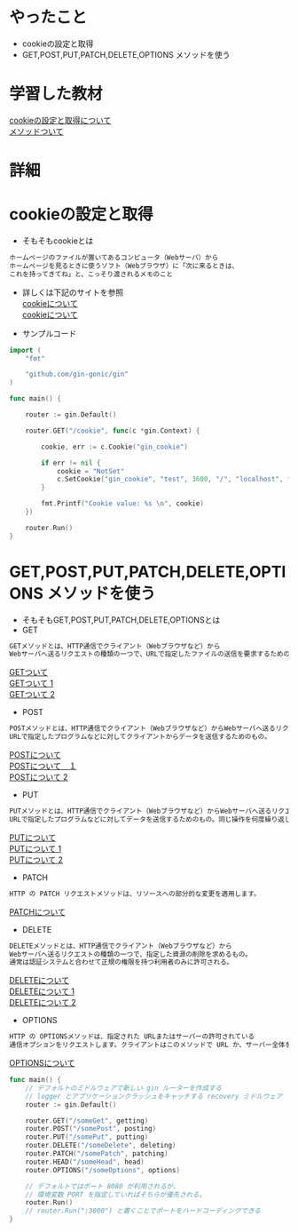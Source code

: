 # やったこと
- cookieの設定と取得
- GET,POST,PUT,PATCH,DELETE,OPTIONS メソッドを使う

# 学習した教材
<a href="https://gin-gonic.com/ja/docs/examples/cookie/">cookieの設定と取得について</a><br>
<a href="https://gin-gonic.com/ja/docs/examples/http-method/">メソッドついて</a><br>


# 詳細
# cookieの設定と取得
- そもそもcookieとは
```go
ホームページのファイルが置いてあるコンピュータ（Webサーバ）から
ホームページを見るときに使うソフト（Webブラウザ）に「次に来るときは、
これを持ってきてね」と、こっそり渡されるメモのこと
```
- 詳しくは下記のサイトを参照<br>
<a href="https://wa3.i-3-i.info/word1725.html">cookieについて</a><br>
<a href="https://time-space.kddi.com/ict-keywords/20180726/2392">cookieについて</a><br>

- サンプルコード
```go
import (
    "fmt"

    "github.com/gin-gonic/gin"
)

func main() {

    router := gin.Default()

    router.GET("/cookie", func(c *gin.Context) {

        cookie, err := c.Cookie("gin_cookie")

        if err != nil {
            cookie = "NotSet"
            c.SetCookie("gin_cookie", "test", 3600, "/", "localhost", false, true)
        }

        fmt.Printf("Cookie value: %s \n", cookie)
    })

    router.Run()
}
```

# GET,POST,PUT,PATCH,DELETE,OPTIONS メソッドを使う
- そもそもGET,POST,PUT,PATCH,DELETE,OPTIONSとは
- GET
```go
GETメソッドとは、HTTP通信でクライアント（Webブラウザなど）から
Webサーバへ送るリクエストの種類の一つで、URLで指定したファイルの送信を要求するためのもの。
```
<a href="https://e-words.jp/w/GET%E3%83%A1%E3%82%BD%E3%83%83%E3%83%89.html">GETついて</a><br>
<a href="https://www.f5.com/ja_jp/services/resources/glossary/get-method#:~:text=GET%EF%BC%88GET%E3%83%A1%E3%82%BD%E3%83%83%E3%83%89%EF%BC%89%E3%81%A8%E3%81%AF,%E9%83%A8%E5%88%86%E3%81%A7%E6%A7%8B%E6%88%90%E3%81%95%E3%82%8C%E3%81%BE%E3%81%99%E3%80%82">GETついて 1</a><br>
<a href="https://wa3.i-3-i.info/word1495.html">GETついて 2</a><br>

- POST
```go
POSTメソッドとは、HTTP通信でクライアント（Webブラウザなど）からWebサーバへ送るリクエストの種類の一つで、
URLで指定したプログラムなどに対してクライアントからデータを送信するためのもの。
```

<a href="https://e-words.jp/w/POST%E3%83%A1%E3%82%BD%E3%83%83%E3%83%89.html">POSTについて</a><br>
<a href="https://www.f5.com/ja_jp/services/resources/glossary/post-method#:~:text=POST%EF%BC%88POST%E3%83%A1%E3%82%BD%E3%83%83%E3%83%89%EF%BC%89%E3%81%A8%E3%81%AF,%E9%83%A8%E5%88%86%E3%81%A7%E6%A7%8B%E6%88%90%E3%81%95%E3%82%8C%E3%81%BE%E3%81%99%E3%80%82">POSTについて　１</a><br>
<a href="https://wa3.i-3-i.info/word1496.html">POSTについて 2</a><br>

- PUT
```go
PUTメソッドとは、HTTP通信でクライアント（Webブラウザなど）からWebサーバへ送るリクエストの種類の一つで、
URLで指定したプログラムなどに対してデータを送信するためのもの。同じ操作を何度繰り返しても同じ結果となる。
```
<a href="https://e-words.jp/w/PUT%E3%83%A1%E3%82%BD%E3%83%83%E3%83%89.html">PUTについて</a><br>
<a href="https://wa3.i-3-i.info/word1496.html](https://developer.mozilla.org/ja/docs/Web/HTTP/Methods/PUT">PUTについて 1</a><br>
<a href="https://wa3.i-3-i.info/word1496.html](https://wa3.i-3-i.info/word16838.html">PUTについて 2</a><br>

- PATCH
```go
HTTP の PATCH リクエストメソッドは、リソースへの部分的な変更を適用します。
```

<a href="https://developer.mozilla.org/ja/docs/Web/HTTP/Methods/PATCH">PATCHについて</a><br>

- DELETE
```go
DELETEメソッドとは、HTTP通信でクライアント（Webブラウザなど）から
Webサーバへ送るリクエストの種類の一つで、指定した資源の削除を求めるもの。
通常は認証システムと合わせて正規の権限を持つ利用者のみに許可される。
```
<a href="https://wa3.i-3-i.info/word1496.html](https://e-words.jp/w/DELETE%E3%83%A1%E3%82%BD%E3%83%83%E3%83%89.html">DELETEについて</a><br>
<a href="https://developer.mozilla.org/ja/docs/Web/HTTP/Methods/DELETE">DELETEについて 1</a><br>
<a href="https://wa3.i-3-i.info/word16839.html">DELETEについて 2</a><br>

- OPTIONS
```go
HTTP の OPTIONSメソッドは、指定された URLまたはサーバーの許可されている
通信オプションをリクエストします。クライアントはこのメソッドで URL か、サーバー全体を表すアスタリスク (*) を指定することができます。
```
<a href="https://developer.mozilla.org/ja/docs/Web/HTTP/Methods/OPTIONS">OPTIONSについて</a><br>

```go
func main() {
	// デフォルトのミドルウェアで新しい gin ルーターを作成する
	// logger とアプリケーションクラッシュをキャッチする recovery ミドルウェア
	router := gin.Default()

	router.GET("/someGet", getting)
	router.POST("/somePost", posting)
	router.PUT("/somePut", putting)
	router.DELETE("/someDelete", deleting)
	router.PATCH("/somePatch", patching)
	router.HEAD("/someHead", head)
	router.OPTIONS("/someOptions", options)

	// デフォルトではポート 8080 が利用されるが、
	// 環境変数 PORT を指定していればそちらが優先される。
	router.Run()
	// router.Run(":3000") と書くことでポートをハードコーディングできる
}
```
